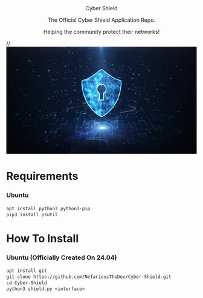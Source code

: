<div align="center"> 
Cyber Shield
<p>The Official Cyber Shield Application Repo.</p>
<p>Helping the community protect their networks!</p>
</div>
//<img src="https://github.com/NefariousTheDev/Cyber-Shield/blob/main/2901AADD-264F-4995-9202-E62BEDAB1B87.jpeg">

# Requirements

### Ubuntu
```
apt install python3 python3-pip
pip3 install psutil
```

# How To Install

### Ubuntu (Officially Created On 24.04)
```
apt install git
git clone https://github.com/NefariousTheDev/Cyber-Shield.git
cd Cyber-Shield
python3 shield.py <interface>
```
